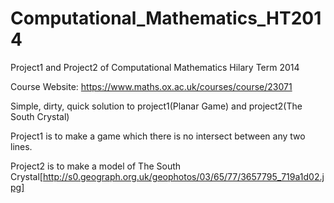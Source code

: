 Computational_Mathematics_HT2014
================================

Project1 and Project2 of Computational Mathematics Hilary Term 2014

Course Website: https://www.maths.ox.ac.uk/courses/course/23071

Simple, dirty, quick solution to project1(Planar Game) and project2(The South Crystal)

Project1 is to make a game which there is no intersect between any two lines.

Project2 is to make a model of The South Crystal[http://s0.geograph.org.uk/geophotos/03/65/77/3657795_719a1d02.jpg]
